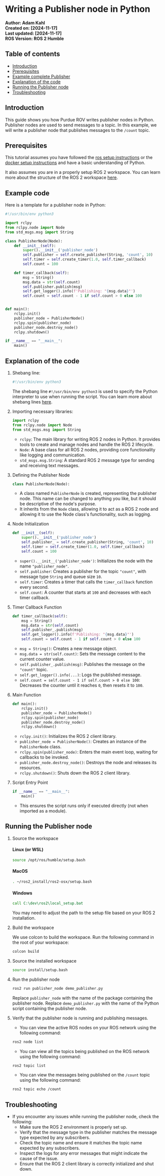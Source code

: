 # Writing a Publisher node in Python

**Author: Adam Kahl**  
**Created on: [2024-11-17]**  
**Last updated: [2024-11-17]**  
**ROS Version: ROS 2 Humble**  

## Table of contents

- [Introduction](#introduction)
- [Prerequisites](#prerequisites)
- [Example complete Publisher](#example-code)
- [Explanation of the code](#explanation-of-the-code)
- [Running the Publisher node](#running-the-publisher-node)
- [Troubleshooting](#troubleshooting)

## Introduction

This guide shows you how Purdue ROV writes publisher nodes in Python. Publisher nodes are used to send messages to a topic. In this example, we will write a publisher node that publishes messages to the `/count` topic.

## Prerequisites

This tutorial assumes you have followed the [ros setup instructions](/docs/ros_setup.md) or the [docker setup instructions](docs/docker_setup.md) and have a basic understanding of Python.

It also assumes you are in a properly setup ROS 2 workspace. You can learn more about the structure of the ROS 2 workspace [here]().

## Example code

Here is a template for a publisher node in Python:

```python
#!/usr/bin/env python3

import rclpy
from rclpy.node import Node
from std_msgs.msg import String

class PublisherNode(Node):
    def __init__(self):
        super().__init__('publisher_node')
        self.publisher = self.create_publisher(String, 'count', 10)
        self.timer = self.create_timer(1.0, self.timer_callback)
        self.count = 100

    def timer_callback(self):
        msg = String()
        msg.data = str(self.count)
        self.publisher.publish(msg)
        self.get_logger().info(f'Publishing: "{msg.data}"')
        self.count = self.count - 1 if self.count > 0 else 100


def main():
    rclpy.init()
    publisher_node = PublisherNode()
    rclpy.spin(publisher_node)
    publisher_node.destroy_node()
    rclpy.shutdown()

if __name__ == "__main__":
    main()
```

## Explanation of the code

1. Shebang line:

    ```python
    #!/usr/bin/env python3
    ```

    The shebang line `#!/usr/bin/env python3` is used to specify the Python interpreter to use when running the script. You can learn more about shebang lines [here](https://en.wikipedia.org/wiki/Shebang_(Unix)).

2. Importing necessary libraries:

    ```python
    import rclpy
    from rclpy.node import Node
    from std_msgs.msg import String
    ```

    - `rclpy`: The main library for writing ROS 2 nodes in Python. It provides tools to create and manage nodes and handle the ROS 2 lifecycle.
    - `Node`: A base class for all ROS 2 nodes, providing core functionality like logging and communication.
    - `std_msgs.msg.String`: A standard ROS 2 message type for sending and receiving text messages.

3. Defining the Publisher Node

    ```python
    class PublisherNode(Node):
    ```
    - A class named `PublisherNode` is created, representing the publisher node. This name can be changed to anything you like, but it should be descriptive of the node's purpose.
    - It inherits from the `Node` class, allowing it to act as a ROS 2 node and allowing it to use the Node class's functionality, such as logging.

4. Node Initialization

    ```python
    def __init__(self):
        super().__init__('publisher_node')
        self.publisher_ = self.create_publisher(String, 'count', 10)
        self.timer = self.create_timer(1.0, self.timer_callback)
        self.count = 100
    ```
    - `super().__init__('publisher_node')`: Initializes the node with the name `"publisher_node"`.
    - `self.publisher`: Creates a publisher for the topic `"count"`, with message type `String` and queue size `10`.
    - `self.timer`: Creates a timer that calls the `timer_callback` function every second.
    - `self.count`: A counter that starts at `100` and decreases with each timer callback.

5. Timer Callback Function
    
    ```python
    def timer_callback(self):
        msg = String()
        msg.data = str(self.count)
        self.publisher_.publish(msg)
        self.get_logger().info(f'Publishing: "{msg.data}"')
        self.count = self.count - 1 if self.count > 0 else 100
    ```
    
    - `msg = String()`: Creates a new message object.
    - `msg.data = str(self.count)`: Sets the message content to the current counter value.
    - `self.publisher_.publish(msg)`: Publishes the message on the `"count"` topic.
    - `self.get_logger().info(...)`: Logs the published message.
    - `self.count = self.count - 1 if self.count > 0 else 100`: Decreases the counter until it reaches `0`, then resets it to `100`.

6. Main Function

    ```python
    def main():
        rclpy.init()
        publisher_node = PublisherNode()
        rclpy.spin(publisher_node)
        publisher_node.destroy_node()
        rclpy.shutdown()
    ```

    - `rclpy.init()`: Initializes the ROS 2 client library.
    - `publisher_node = PublisherNode()`: Creates an instance of the `PublisherNode` class.
    - `rclpy.spin(publisher_node)`: Enters the main event loop, waiting for callbacks to be invoked.
    - `publisher_node.destroy_node()`: Destroys the node and releases its resources.
    - `rclpy.shutdown()`: Shuts down the ROS 2 client library.

7. Script Entry Point

    ```python
    if __name__ == "__main__":
        main()
    ```

    - This ensures the script runs only if executed directly (not when imported as a module).

## Running the Publisher node

1. Source the workspace

    #### Linux (or WSL)
    ```bash
    source /opt/ros/humble/setup.bash
    ```

    #### MacOS
    ```bash
    . ~/ros2_install/ros2-osx/setup.bash
    ```

    #### Windows
    ```cmd
    call C:\dev\ros2\local_setup.bat
    ```

    You may need to adjust the path to the setup file based on your ROS 2 installation.

2. Build the workspace

    We use colcon to build the workspace. Run the following command in the root of your workspace:

    ```bash
    colcon build
    ```

3. Source the installed workspace

    ```bash
    source install/setup.bash
    ```

4. Run the publisher node

    ```bash
    ros2 run publisher_node demo_publisher.py
    ```

    Replace `publisher_node` with the name of the package containing the publisher node. 
    Replace `demo_publisher.py` with the name of the Python script containing the publisher node.

5. Verify that the publisher node is running and publishing messages.

    - You can view the active ROS nodes on your ROS network using the following command:

    ```bash
    ros2 node list
    ```

    - You can view all the topics being published on the ROS network using the following command:

    ```bash
    ros2 topic list
    ```

    - You can view the messages being published on the `/count` topic using the following command:

    ```bash
    ros2 topic echo /count
    ```

## Troubleshooting

- If you encounter any issues while running the publisher node, check the following:
    - Make sure the ROS 2 environment is properly set up.
    - Verify that the message type in the publisher matches the message type expected by any subscribers.
    - Check the topic name and ensure it matches the topic name expected by any subscribers.
    - Inspect the logs for any error messages that might indicate the cause of the issue.
    - Ensure that the ROS 2 client library is correctly initialized and shut down.
